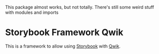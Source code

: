 This package almost works, but not totally. There's still some weird stuff with modules and imports

# Storybook Framework Qwik

This is a framework to allow using [Storybook](https://storybook.js.org/) with [Qwik](https://qwik.builder.io/).
